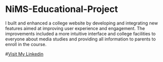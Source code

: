 # NiMS-Educational-Project
I built and enhanced a college website by developing and integrating new features aimed at improving user experience and engagement. The improvements included a more intuitive interface and college facilities to everyone about media studies and providing all information to parents to enroll in the course. 


#[Visit My Linkedin](https://www.linkedin.com/in/prakashroutaray/)

